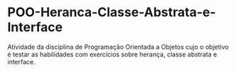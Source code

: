 # POO-Heranca-Classe-Abstrata-e-Interface
Atividade da disciplina de Programação Orientada a Objetos cujo o objetivo é testar as habilidades com exercícios sobre herança, classe abstrata e interface.
